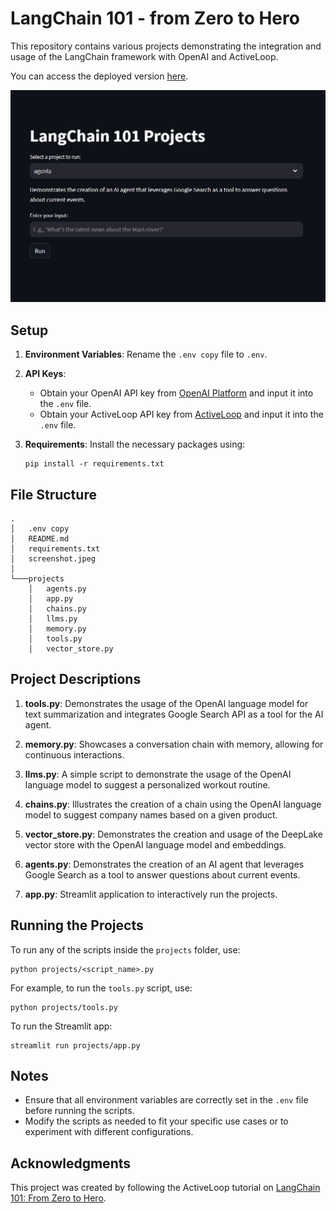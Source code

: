 # LangChain 101 - from Zero to Hero

This repository contains various projects demonstrating the integration and usage of the LangChain framework with OpenAI and ActiveLoop.

You can access the deployed version [here](https://langchain101-fromzerotohero-fpgypzev42wbq7ivey6y2a.streamlit.app/).

![Screenshot of the App](screenshot.jpeg)

## Setup

1. **Environment Variables**: Rename the `.env copy` file to `.env`.

2. **API Keys**:
   - Obtain your OpenAI API key from [OpenAI Platform](https://platform.openai.com/account/api-keys) and input it into the `.env` file.
   - Obtain your ActiveLoop API key from [ActiveLoop](https://app.activeloop.ai/register) and input it into the `.env` file.

3. **Requirements**: Install the necessary packages using:
   ```
   pip install -r requirements.txt
   ```

## File Structure

```
.
│   .env copy
│   README.md
│   requirements.txt
│   screenshot.jpeg
│   
└───projects
    │   agents.py
    │   app.py
    │   chains.py
    │   llms.py
    │   memory.py
    │   tools.py
    │   vector_store.py
```

## Project Descriptions

1. **tools.py**: Demonstrates the usage of the OpenAI language model for text summarization and integrates Google Search API as a tool for the AI agent.

2. **memory.py**: Showcases a conversation chain with memory, allowing for continuous interactions.

3. **llms.py**: A simple script to demonstrate the usage of the OpenAI language model to suggest a personalized workout routine.

4. **chains.py**: Illustrates the creation of a chain using the OpenAI language model to suggest company names based on a given product.

5. **vector_store.py**: Demonstrates the creation and usage of the DeepLake vector store with the OpenAI language model and embeddings.

6. **agents.py**: Demonstrates the creation of an AI agent that leverages Google Search as a tool to answer questions about current events.

7. **app.py**: Streamlit application to interactively run the projects.

## Running the Projects

To run any of the scripts inside the `projects` folder, use:

```
python projects/<script_name>.py
```

For example, to run the `tools.py` script, use:

```
python projects/tools.py
```

To run the Streamlit app:

```
streamlit run projects/app.py
```

## Notes

- Ensure that all environment variables are correctly set in the `.env` file before running the scripts.
- Modify the scripts as needed to fit your specific use cases or to experiment with different configurations.

## Acknowledgments

This project was created by following the ActiveLoop tutorial on [LangChain 101: From Zero to Hero](https://learn.activeloop.ai/courses/take/langchain/multimedia/46317643-langchain-101-from-zero-to-hero).
